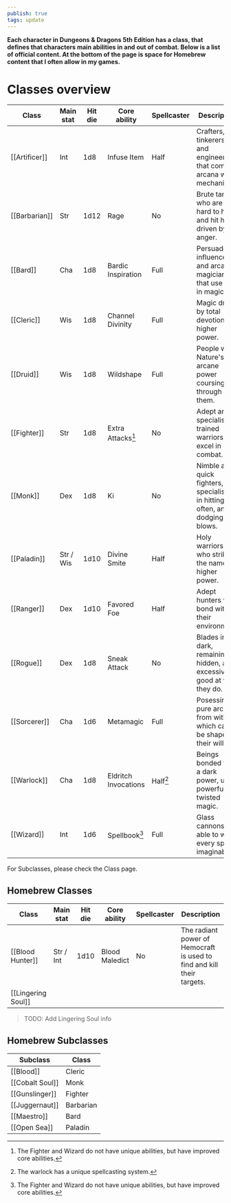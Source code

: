 ```yaml
---
publish: true
tags: update
---
```

**Each character in Dungeons & Dragons 5th Edition has a class, that defines that characters main abilities in and out of combat. Below is a list of official content. At the bottom of the page is space for Homebrew content that I often allow in my games.**
# Classes overview
| Class | Main stat | Hit die | Core ability | Spellcaster | Description |
| ---- | ---- | ---- | ---- | ---- | ---- |
| [[Artificer]] | Int | 1d8 | Infuse Item | Half | Crafters, tinkerers, and engineers that combine arcana with mechanica. |
| [[Barbarian]] | Str | 1d12 | Rage | No | Brute tanks who are hard to hit, and hit hard, driven by anger. |
| [[Bard]] | Cha | 1d8 | Bardic Inspiration | Full | Persuaders, influencers, and arcane magicians that use art in magic. |
| [[Cleric]] | Wis | 1d8 | Channel Divinity | Full | Magic driven by total devotion to a higher power. |
| [[Druid]] | Wis | 1d8 | Wildshape | Full | People with Nature's raw arcane power coursing through them. |
| [[Fighter]] | Str | 1d8 | Extra Attacks[^2] | No | Adept and specialised trained warriors that excel in combat. |
| [[Monk]] | Dex | 1d8 | Ki | No | Nimble and quick fighters, specialised in hitting often, and dodging blows. |
| [[Paladin]] | Str / Wis | 1d10 | Divine Smite | Half | Holy warriors who strike in the name of higher power. |
| [[Ranger]] | Dex | 1d10 | Favored Foe | Half | Adept hunters who bond with their environment. |
| [[Rogue]] | Dex | 1d8 | Sneak Attack | No | Blades in the dark, remaining hidden, and excessively good at what they do. |
| [[Sorcerer]] | Cha | 1d6 | Metamagic | Full | Posessing pure arcana from within, which can be shaped to their will. |
| [[Warlock]] | Cha | 1d8 | Eldritch Invocations | Half[^1] | Beings bonded with a dark power, using powerful twisted magic. |
| [[Wizard]] | Int | 1d6 | Spellbook[^2] | Full | Glass cannons, able to wield every spell imaginable. |
[^1]: The warlock has a unique spellcasting system.
[^2]: The Fighter and Wizard do not have unique abilities, but have improved core abilities.

For Subclasses, please check the Class page.
## Homebrew Classes
| Class | Main stat | Hit die | Core ability | Spellcaster | Description |
| ---- | ---- | ---- | ---- | ---- | ---- |
| [[Blood Hunter]] | Str / Int | 1d10 | Blood Maledict | No | The radiant power of Hemocraft is used to find and kill their targets. |
| [[Lingering Soul]] |  |  |  |  |  |
> TODO: Add Lingering Soul info
## Homebrew Subclasses
| Subclass | Class |
| ---- | ---- |
| [[Blood]] | Cleric |
| [[Cobalt Soul]] | Monk |
| [[Gunslinger]] | Fighter |
| [[Juggernaut]] | Barbarian |
| [[Maestro]] | Bard |
| [[Open Sea]] | Paladin |
